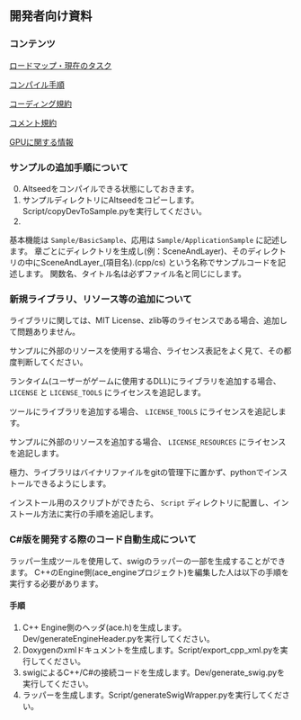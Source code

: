 ﻿## 開発者向け資料

### コンテンツ

[ロードマップ・現在のタスク](Task.md)

[コンパイル手順](HowToCompile/HowToCompile.md)

[コーディング規約](CodingRule.md)

[コメント規約](CommentRule.md)

[GPUに関する情報](GPU.md)

### サンプルの追加手順について

0. Altseedをコンパイルできる状態にしておきます。
1. サンプルディレクトリにAltseedをコピーします。Script/copyDevToSample.pyを実行してください。
2. 
基本機能は ```Sample/BasicSample```、応用は ```Sample/ApplicationSample``` に記述します。
章ごとにディレクトリを生成し(例：SceneAndLayer)、そのディレクトリの中にSceneAndLayer_(項目名).(cpp/cs) という名称でサンプルコードを記述します。
関数名、タイトル名は必ずファイル名と同じにします。


### 新規ライブラリ、リソース等の追加について

ライブラリに関しては、MIT License、zlib等のライセンスである場合、追加して問題ありません。

サンプルに外部のリソースを使用する場合、ライセンス表記をよく見て、その都度判断してください。

ランタイム(ユーザーがゲームに使用するDLL)にライブラリを追加する場合、``` LICENSE ``` と ``` LICENSE_TOOLS ``` にライセンスを追記します。

ツールにライブラリを追加する場合、 ``` LICENSE_TOOLS ``` にライセンスを追記します。

サンプルに外部のリソースを追加する場合、 ``` LICENSE_RESOURCES ``` にライセンスを追記します。

極力、ライブラリはバイナリファイルをgitの管理下に置かず、pythonでインストールできるようにします。

インストール用のスクリプトができたら、 ``` Script ``` ディレクトリに配置し、インストール方法に実行の手順を追記します。

### C#版を開発する際のコード自動生成について

ラッパー生成ツールを使用して、swigのラッパーの一部を生成することができます。
C++のEngine側(ace_engineプロジェクト)を編集した人は以下の手順を実行する必要があります。

#### 手順

1. C++ Engine側のヘッダ(ace.h)を生成します。Dev/generateEngineHeader.pyを実行してください。
2. Doxygenのxmlドキュメントを生成します。Script/export_cpp_xml.pyを実行してください。
3. swigによるC++/C#の接続コードを生成します。Dev/generate_swig.pyを実行してください。
4. ラッパーを生成します。Script/generateSwigWrapper.pyを実行してください。